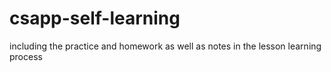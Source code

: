 # csapp-self-learning
including the practice and homework as well as notes in the lesson learning process

